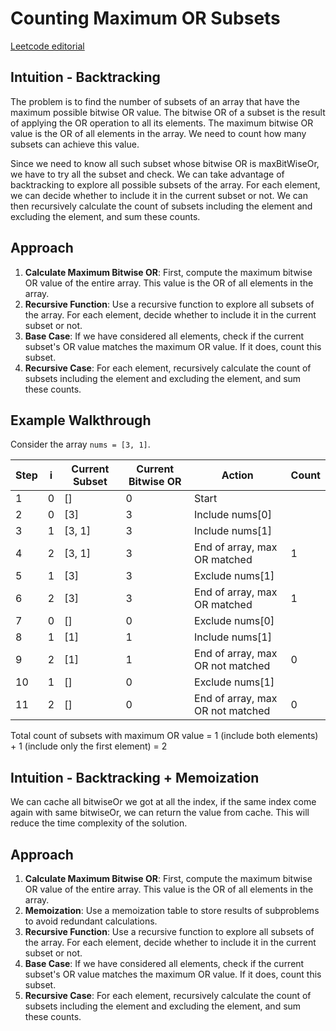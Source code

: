 # Counting Maximum OR Subsets
[Leetcode editorial](https://leetcode.com/problems/count-number-of-maximum-bitwise-or-subsets/editorial/?envType=daily-question&envId=2024-10-18)
## Intuition - Backtracking
The problem is to find the number of subsets of an array that have the maximum possible bitwise OR value. The bitwise OR of a subset is the result of applying the OR operation to all its elements. The maximum bitwise OR value is the OR of all elements in the array. We need to count how many subsets can achieve this value.

Since we need to know all such subset whose bitwise OR is maxBitWiseOr, we have to try all the subset and check. 
We can take advantage of backtracking to explore all possible subsets of the array. 
For each element, we can decide whether to include it in the current subset or not. 
We can then recursively calculate the count of subsets including the element and excluding the element, and sum these counts.
## Approach
1. **Calculate Maximum Bitwise OR**: First, compute the maximum bitwise OR value of the entire array. This value is the OR of all elements in the array.
2. **Recursive Function**: Use a recursive function to explore all subsets of the array. For each element, decide whether to include it in the current subset or not.
3. **Base Case**: If we have considered all elements, check if the current subset's OR value matches the maximum OR value. If it does, count this subset.
4. **Recursive Case**: For each element, recursively calculate the count of subsets including the element and excluding the element, and sum these counts.

## Example Walkthrough
Consider the array `nums = [3, 1]`.


| Step | i | Current Subset | Current Bitwise OR | Action | Count |
|------|---|----------------|--------------------|--------|-------|
| 1    | 0 | []             | 0                  | Start  |       |
| 2    | 0 | [3]            | 3                  | Include nums[0] |       |
| 3    | 1 | [3, 1]         | 3                  | Include nums[1] |       |
| 4    | 2 | [3, 1]         | 3                  | End of array, max OR matched | 1     |
| 5    | 1 | [3]            | 3                  | Exclude nums[1] |       |
| 6    | 2 | [3]            | 3                  | End of array, max OR matched | 1     |
| 7    | 0 | []             | 0                  | Exclude nums[0] |       |
| 8    | 1 | [1]            | 1                  | Include nums[1] |       |
| 9    | 2 | [1]            | 1                  | End of array, max OR not matched | 0     |
| 10   | 1 | []             | 0                  | Exclude nums[1] |       |
| 11   | 2 | []             | 0                  | End of array, max OR not matched | 0     |

Total count of subsets with maximum OR value = 1 (include both elements) + 1 (include only the first element) = 2



## Intuition - Backtracking + Memoization
We can cache all bitwiseOr we got at all the index, if the same index come again with same bitwiseOr, we can return the value from cache. This will reduce the time complexity of the solution.


## Approach
1. **Calculate Maximum Bitwise OR**: First, compute the maximum bitwise OR value of the entire array. This value is the OR of all elements in the array.
2. **Memoization**: Use a memoization table to store results of subproblems to avoid redundant calculations.
3. **Recursive Function**: Use a recursive function to explore all subsets of the array. For each element, decide whether to include it in the current subset or not.
4. **Base Case**: If we have considered all elements, check if the current subset's OR value matches the maximum OR value. If it does, count this subset.
5. **Recursive Case**: For each element, recursively calculate the count of subsets including the element and excluding the element, and sum these counts.